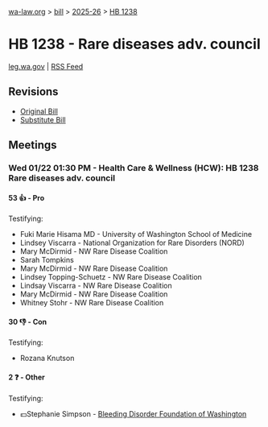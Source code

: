 [wa-law.org](/) > [bill](/bill/) > [2025-26](/bill/2025-26/) > [HB 1238](/bill/2025-26/hb/1238/)

# HB 1238 - Rare diseases adv. council
[leg.wa.gov](https://app.leg.wa.gov/billsummary?BillNumber=1238&Year=2025&Initiative=false) | [RSS Feed](./rss.xml)

## Revisions
* [Original Bill](1/)
* [Substitute Bill](S/)

## Meetings
### Wed 01/22 01:30 PM - Health Care & Wellness (HCW): HB 1238 Rare diseases adv. council
#### 53 👍 - Pro
Testifying:
* Fuki Marie Hisama MD - University of Washington School of Medicine
* Lindsey Viscarra - National Organization for Rare Disorders (NORD)
* Mary McDirmid - NW Rare Disease Coalition
* Sarah Tompkins
* Mary McDirmid - NW Rare Disease Coalition
* Lindsey Topping-Schuetz - NW Rare Disease Coalition
* Lindsay Viscarra - NW Rare Disease Coalition
* Mary McDirmid - NW Rare Disease Coalition
* Whitney Stohr - NW Rare Disease Coalition

#### 30 👎 - Con
Testifying:
* Rozana Knutson

#### 2 ❓ - Other
Testifying:
* 💵Stephanie Simpson - [Bleeding Disorder Foundation of Washington](/org/bleeding_disorder_foundation_of_washington/)
